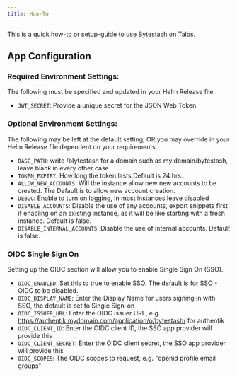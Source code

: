 ```yaml
---
title: How-To
---
```


This is a quick how-to or setup-guide to use Bytestash on Talos.

## App Configuration

### Required Environment Settings:
The following must be specified and updated in your Helm Release file.
- `JWT_SECRET`: Provide a unique secret for the JSON Web Token

### Optional Environment Settings:
The following may be left at the default setting, OR you may override in your Helm Release file dependent on your requirements.
- `BASE_PATH`: write /bIytestash for a domain such as my.domain/bytestash, leave blank in every other case
- `TOKEN_EXPIRY`: How long the token lasts Default is 24 hrs.
- `ALLOW_NEW_ACCOUNTS`: Will the instance allow new new accounts to be created. The Default is to allow new account creation.
- `DEBUG`: Enable to turn on logging, in most instances leave disabled
- `DISABLE_ACCOUNTS`: Disable the use of any accounts, export snippets first if enabling on an existing instance, as it will be like starting with a fresh instance. Default is false.
- `DISABLE_INTERNAL_ACCOUNTS`: Disable the use of internal accounts. Default is false.

### OIDC Single Sign On
Setting up the OIDC section will allow you to enable Single Sign On (SSO).
- `OIDC_ENABLED`: Set this to true to enable SSO. The default is for SSO - OIDC to be disabled.
- `OIDC_DISPLAY_NAME`: Enter the Display Name for users signing in with SSO, the default is set to Single Sign-on
- `OIDC_ISSUER_URL`: Enter the OIDC issuer URL,  e.g. https://authentik.mydomain.com/application/o/bytestash/ for authentik
- `OIDC_CLIENT_ID`:  Enter the OIDC client ID, the SSO app provider will provide this
- `OIDC_CLIENT_SECRET`: Enter the OIDC client secret, the SSO app provider will provide this
- `OIDC_SCOPES`: The OIDC scopes to request, e.g. "openid profile email groups"
